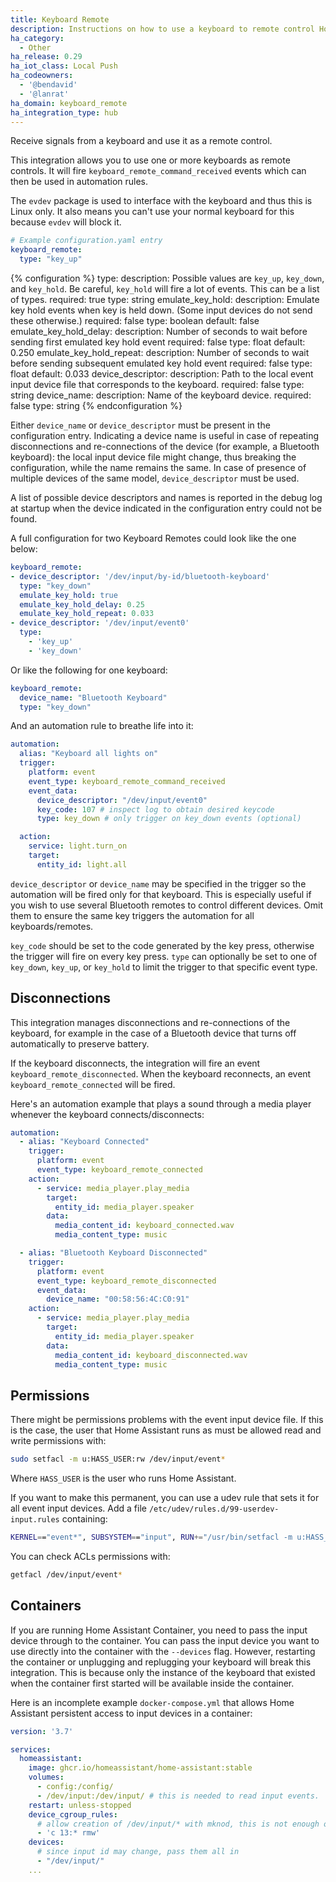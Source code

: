 ```yaml
---
title: Keyboard Remote
description: Instructions on how to use a keyboard to remote control Home Assistant.
ha_category:
  - Other
ha_release: 0.29
ha_iot_class: Local Push
ha_codeowners:
  - '@bendavid'
  - '@lanrat'
ha_domain: keyboard_remote
ha_integration_type: hub
---
```


Receive signals from a keyboard and use it as a remote control.

This integration allows you to use one or more keyboards as remote controls. It will fire `keyboard_remote_command_received` events which can then be used in automation rules.

The `evdev` package is used to interface with the keyboard and thus this is Linux only. It also means you can't use your normal keyboard for this because `evdev` will block it.

```yaml
# Example configuration.yaml entry
keyboard_remote:
  type: "key_up"
```

{% configuration %}
type:
  description: Possible values are `key_up`, `key_down`, and `key_hold`. Be careful, `key_hold` will fire a lot of events.  This can be a list of types.
  required: true
  type: string
emulate_key_hold:
  description: Emulate key hold events when key is held down.  (Some input devices do not send these otherwise.)
  required: false
  type: boolean
  default: false
emulate_key_hold_delay:
  description:  Number of seconds to wait before sending first emulated key hold event
  required: false
  type: float
  default: 0.250
emulate_key_hold_repeat:
  description:  Number of seconds to wait before sending subsequent emulated key hold event
  required: false
  type: float
  default: 0.033
device_descriptor:
  description: Path to the local event input device file that corresponds to the keyboard.
  required: false
  type: string
device_name:
  description: Name of the keyboard device.
  required: false
  type: string
{% endconfiguration %}

Either `device_name` or `device_descriptor` must be present in the configuration entry. Indicating a device name is useful in case of repeating disconnections and re-connections of the device (for example, a Bluetooth keyboard): the local input device file might change, thus breaking the configuration, while the name remains the same.
In case of presence of multiple devices of the same model, `device_descriptor` must be used.

A list of possible device descriptors and names is reported in the debug log at startup when the device indicated in the configuration entry could not be found.

A full configuration for two Keyboard Remotes could look like the one below:

```yaml
keyboard_remote:
- device_descriptor: '/dev/input/by-id/bluetooth-keyboard'
  type: "key_down"
  emulate_key_hold: true
  emulate_key_hold_delay: 0.25
  emulate_key_hold_repeat: 0.033
- device_descriptor: '/dev/input/event0'
  type:
    - 'key_up'
    - 'key_down'
```

Or like the following for one keyboard:

```yaml
keyboard_remote:
  device_name: "Bluetooth Keyboard"
  type: "key_down"
```

And an automation rule to breathe life into it:

```yaml
automation:
  alias: "Keyboard all lights on"
  trigger:
    platform: event
    event_type: keyboard_remote_command_received
    event_data:
      device_descriptor: "/dev/input/event0"
      key_code: 107 # inspect log to obtain desired keycode
      type: key_down # only trigger on key_down events (optional)

  action:
    service: light.turn_on
    target:
      entity_id: light.all
```

`device_descriptor` or `device_name` may be specified in the trigger so the automation will be fired only for that keyboard. This is especially useful if you wish to use several Bluetooth remotes to control different devices. Omit them to ensure the same key triggers the automation for all keyboards/remotes.

`key_code` should be set to the code generated by the key press, otherwise the trigger will fire on every key press.
`type` can optionally be set to one of `key_down`, `key_up`, or `key_hold` to limit the trigger to that specific event type.

## Disconnections

This integration manages disconnections and re-connections of the keyboard, for example in the case of a Bluetooth device that turns off automatically to preserve battery.

If the keyboard disconnects, the integration will fire an event `keyboard_remote_disconnected`.
When the keyboard reconnects, an event `keyboard_remote_connected` will be fired.

Here's an automation example that plays a sound through a media player whenever the keyboard connects/disconnects:

```yaml
automation:
  - alias: "Keyboard Connected"
    trigger:
      platform: event
      event_type: keyboard_remote_connected
    action:
      - service: media_player.play_media
        target:
          entity_id: media_player.speaker
        data:
          media_content_id: keyboard_connected.wav
          media_content_type: music

  - alias: "Bluetooth Keyboard Disconnected"
    trigger:
      platform: event
      event_type: keyboard_remote_disconnected
      event_data:
        device_name: "00:58:56:4C:C0:91"
    action:
      - service: media_player.play_media
        target:
          entity_id: media_player.speaker
        data:
          media_content_id: keyboard_disconnected.wav
          media_content_type: music
```

## Permissions

There might be permissions problems with the event input device file. If this is the case, the user that Home Assistant runs as must be allowed read and write permissions with:

```bash
sudo setfacl -m u:HASS_USER:rw /dev/input/event*
```

Where `HASS_USER` is the user who runs Home Assistant.

If you want to make this permanent, you can use a udev rule that sets it for all event input devices. Add a file `/etc/udev/rules.d/99-userdev-input.rules` containing:

```bash
KERNEL=="event*", SUBSYSTEM=="input", RUN+="/usr/bin/setfacl -m u:HASS_USER:rw $env{DEVNAME}"
```

You can check ACLs permissions with:

```bash
getfacl /dev/input/event*
```

## Containers

If you are running Home Assistant Container, you need to pass the input device through to the container. You can pass the input device you want to use directly into the container with the `--devices` flag. However, restarting the container or unplugging and replugging your keyboard will break this integration. This is because only the instance of the keyboard that existed when the container first started will be available inside the container.

Here is an incomplete example `docker-compose.yml` that allows Home Assistant persistent access to input devices in a container:

```yaml
version: '3.7'

services:
  homeassistant:
    image: ghcr.io/homeassistant/home-assistant:stable
    volumes:
      - config:/config/
      - /dev/input:/dev/input/ # this is needed to read input events.
    restart: unless-stopped
    device_cgroup_rules:
      # allow creation of /dev/input/* with mknod, this is not enough on its own and needs mknod to be called in the container
      - 'c 13:* rmw' 
    devices:
      # since input id may change, pass them all in
      - "/dev/input/"
    ...

```
